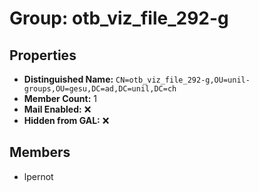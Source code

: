 # Group: otb_viz_file_292-g

## Properties

- **Distinguished Name:** `CN=otb_viz_file_292-g,OU=unil-groups,OU=gesu,DC=ad,DC=unil,DC=ch`
- **Member Count:** 1
- **Mail Enabled:** ❌
- **Hidden from GAL:** ❌

## Members

- lpernot
